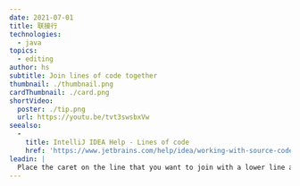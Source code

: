 ```yaml
---
date: 2021-07-01
title: 联接行
technologies:
  - java
topics:
  - editing
author: hs
subtitle: Join lines of code together
thumbnail: ./thumbnail.png
cardThumbnail: ./card.png
shortVideo:
  poster: ./tip.png
  url: https://youtu.be/tvt3swsbxVw
seealso:
  - 
    title: IntelliJ IDEA Help - Lines of code
    href: 'https://www.jetbrains.com/help/idea/working-with-source-code.html#editor_lines_code_blocks'
leadin: |
  Place the caret on the line that you want to join with a lower line and press **⌃⇧J** (macOS), or **Ctrl+Shift+J** (Windows/Linux), to join lines of code.
---
```


